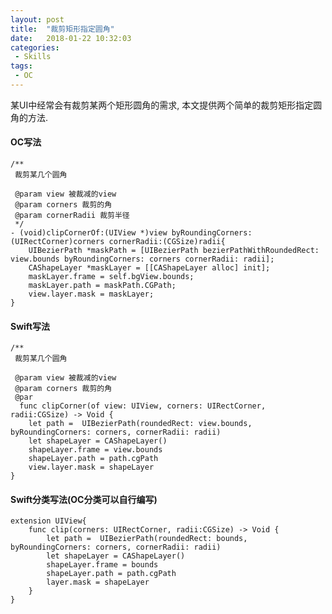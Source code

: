 ```yaml
---
layout: post
title:  "裁剪矩形指定圆角"
date:   2018-01-22 10:32:03
categories:
 - Skills
tags:
 - OC
---
```


某UI中经常会有裁剪某两个矩形圆角的需求, 本文提供两个简单的裁剪矩形指定圆角的方法.

<!--more-->

####     OC写法
    
	/**
	 裁剪某几个圆角
	
	 @param view 被裁减的view
	 @param corners 裁剪的角
	 @param cornerRadii 裁剪半径
	 */
	- (void)clipCornerOf:(UIView *)view byRoundingCorners:(UIRectCorner)corners cornerRadii:(CGSize)radii{
	    UIBezierPath *maskPath = [UIBezierPath bezierPathWithRoundedRect: view.bounds byRoundingCorners: corners cornerRadii: radii];
	    CAShapeLayer *maskLayer = [[CAShapeLayer alloc] init];
	    maskLayer.frame = self.bgView.bounds;
	    maskLayer.path = maskPath.CGPath;
	    view.layer.mask = maskLayer;
	}
	
#### 	Swift写法
	
	/**
	 裁剪某几个圆角
	
	 @param view 被裁减的view
	 @param corners 裁剪的角
	 @par
	  func clipCorner(of view: UIView, corners: UIRectCorner, radii:CGSize) -> Void {
      	let path =  UIBezierPath(roundedRect: view.bounds, byRoundingCorners: corners, cornerRadii: radii)
        let shapeLayer = CAShapeLayer()
        shapeLayer.frame = view.bounds
        shapeLayer.path = path.cgPath
        view.layer.mask = shapeLayer
    }
    
#### Swift分类写法(OC分类可以自行编写)

	extension UIView{
	    func clip(corners: UIRectCorner, radii:CGSize) -> Void {
	        let path =  UIBezierPath(roundedRect: bounds, byRoundingCorners: corners, cornerRadii: radii)
	        let shapeLayer = CAShapeLayer()
	        shapeLayer.frame = bounds
	        shapeLayer.path = path.cgPath
	        layer.mask = shapeLayer
	    }
	}
	

